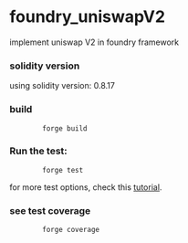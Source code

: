 # foundry_uniswapV2
implement uniswap V2 in foundry framework

###  solidity version
using solidity version: 0.8.17

###  build
```
        forge build
```       

### Run the test:
```
        forge test
```
for more test options, check this <a href="https://book.getfoundry.sh/forge/tests" class="internal-link" target="_blank">tutorial</a>.
### see test coverage
```
        forge coverage
```
